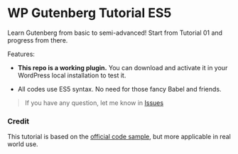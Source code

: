 # WP Gutenberg Tutorial ES5

Learn Gutenberg from basic to semi-advanced! Start from Tutorial 01 and progress from there.

Features:

- **This repo is a working plugin.** You can download and activate it in your WordPress local installation to test it.

- All codes use ES5 syntax. No need for those fancy Babel and friends.

> If you have any question, let me know in [Issues](https://github.com/hrsetyono/wp-blocks-tutorial/issues)

### Credit

This tutorial is based on the [official code sample](https://github.com/WordPress/gutenberg-examples), but more applicable in real world use.